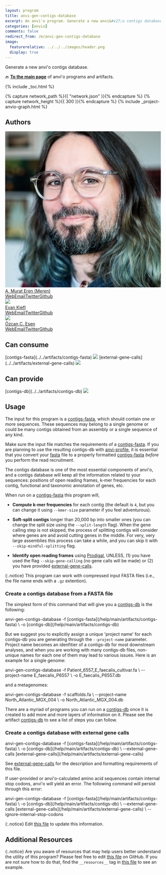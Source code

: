 ```yaml
---
layout: program
title: anvi-gen-contigs-database
excerpt: An anvi'o program. Generate a new anvi&#x27;o contigs database.
categories: [anvio]
comments: false
redirect_from: /m/anvi-gen-contigs-database
image:
  featurerelative: ../../../images/header.png
  display: true
---
```


Generate a new anvi&#x27;o contigs database.

🔙 **[To the main page](../../)** of anvi'o programs and artifacts.


{% include _toc.html %}
<div id="svg" class="subnetwork"></div>
{% capture network_path %}{{ "network.json" }}{% endcapture %}
{% capture network_height %}{{ 300 }}{% endcapture %}
{% include _project-anvio-graph.html %}


## Authors

<div class="anvio-person"><div class="anvio-person-info"><div class="anvio-person-photo"><img class="anvio-person-photo-img" src="../../images/authors/meren.jpg" /></div><div class="anvio-person-info-box"><a href="/people/meren" target="_blank"><span class="anvio-person-name">A. Murat Eren (Meren)</span></a><div class="anvio-person-social-box"><a href="http://merenlab.org" class="person-social" target="_blank"><i class="fa fa-fw fa-home"></i>Web</a><a href="mailto:a.murat.eren@gmail.com" class="person-social" target="_blank"><i class="fa fa-fw fa-envelope-square"></i>Email</a><a href="http://twitter.com/merenbey" class="person-social" target="_blank"><i class="fa fa-fw fa-twitter-square"></i>Twitter</a><a href="http://github.com/meren" class="person-social" target="_blank"><i class="fa fa-fw fa-github"></i>Github</a></div></div></div></div>

<div class="anvio-person"><div class="anvio-person-info"><div class="anvio-person-photo"><img class="anvio-person-photo-img" src="../../images/authors/ekiefl.jpg" /></div><div class="anvio-person-info-box"><a href="/people/ekiefl" target="_blank"><span class="anvio-person-name">Evan Kiefl</span></a><div class="anvio-person-social-box"><a href="http://ekiefl.github.io" class="person-social" target="_blank"><i class="fa fa-fw fa-home"></i>Web</a><a href="mailto:kiefl.evan@gmail.com" class="person-social" target="_blank"><i class="fa fa-fw fa-envelope-square"></i>Email</a><a href="http://twitter.com/evankiefl" class="person-social" target="_blank"><i class="fa fa-fw fa-twitter-square"></i>Twitter</a><a href="http://github.com/ekiefl" class="person-social" target="_blank"><i class="fa fa-fw fa-github"></i>Github</a></div></div></div></div>

<div class="anvio-person"><div class="anvio-person-info"><div class="anvio-person-photo"><img class="anvio-person-photo-img" src="../../images/authors/ozcan.jpg" /></div><div class="anvio-person-info-box"><a href="/people/ozcan" target="_blank"><span class="anvio-person-name">Özcan C. Esen</span></a><div class="anvio-person-social-box"><a href="http://blog.ozcanesen.com/" class="person-social" target="_blank"><i class="fa fa-fw fa-home"></i>Web</a><a href="mailto:ozcanesen@gmail.com" class="person-social" target="_blank"><i class="fa fa-fw fa-envelope-square"></i>Email</a><a href="http://twitter.com/ozcanesen" class="person-social" target="_blank"><i class="fa fa-fw fa-twitter-square"></i>Twitter</a><a href="http://github.com/ozcan" class="person-social" target="_blank"><i class="fa fa-fw fa-github"></i>Github</a></div></div></div></div>



## Can consume


<p style="text-align: left" markdown="1"><span class="artifact-r">[contigs-fasta](../../artifacts/contigs-fasta) <img src="../../images/icons/FASTA.png" class="artifact-icon-mini" /></span> <span class="artifact-r">[external-gene-calls](../../artifacts/external-gene-calls) <img src="../../images/icons/TXT.png" class="artifact-icon-mini" /></span></p>


## Can provide


<p style="text-align: left" markdown="1"><span class="artifact-p">[contigs-db](../../artifacts/contigs-db) <img src="../../images/icons/DB.png" class="artifact-icon-mini" /></span></p>


## Usage


The input for this program is a <span class="artifact-n">[contigs-fasta](/help/main/artifacts/contigs-fasta)</span>, which should contain one or more sequences. These sequences may belong to a single genome or could be many contigs obtained from an assembly or a single sequence of any kind.

Make sure the input file matches the requirements of a <span class="artifact-n">[contigs-fasta](/help/main/artifacts/contigs-fasta)</span>. If you are planning to use the resulting contigs-db with <span class="artifact-p">[anvi-profile](/help/main/programs/anvi-profile)</span>, it is essential that you convert your <span class="artifact-n">[fasta](/help/main/artifacts/fasta)</span> file to a properly formatted <span class="artifact-n">[contigs-fasta](/help/main/artifacts/contigs-fasta)</span> *before* you perform the read recruitment.

The contigs database is one of the most essential components of anvi'o, and a contigs database will keep all the information related to your sequences: positions of open reading frames, k-mer frequencies for each contig, functional and taxonomic annotation of genes, etc. 

When run on a <span class="artifact-n">[contigs-fasta](/help/main/artifacts/contigs-fasta)</span> this program will,

* **Compute k-mer frequencies** for each contig (the default is `4`, but you can change it using `--kmer-size` parameter if you feel adventurous).

* **Soft-split contigs** longer than 20,000 bp into smaller ones (you can change the split size using the `--split-length` flag). When the gene calling step is not skipped, the process of splitting contigs will consider where genes are and avoid cutting genes in the middle. For very, very large assemblies this process can take a while, and you can skip it with `--skip-mindful-splitting` flag.

* **Identify open reading frames** using [Prodigal](http://prodigal.ornl.gov/), UNLESS, (1) you have used the flag `--skip-gene-calling` (no gene calls will be made) or (2) you have provided <span class="artifact-n">[external-gene-calls](/help/main/artifacts/external-gene-calls)</span>.

{:.notice}
This program can work with compressed input FASTA files (i.e., the file name ends with a `.gz` extention).

### Create a contigs database from a FASTA file

The simplest form of this command that will give you a <span class="artifact-n">[contigs-db](/help/main/artifacts/contigs-db)</span> is the following:

<div class="codeblock" markdown="1">
anvi&#45;gen&#45;contigs&#45;database &#45;f <span class="artifact&#45;n">[contigs&#45;fasta](/help/main/artifacts/contigs&#45;fasta)</span> \
                          &#45;o <span class="artifact&#45;n">[contigs&#45;db](/help/main/artifacts/contigs&#45;db)</span>
</div>

But we suggest you to explicitly assign a unique 'project name' for each contigs-db you are generating through the `--project-name` parameter. Project name becomes an idenfitier of a contigs-db for most downstream analyses, and when you are working with many contigs-db files, non-unique names for each one of them may lead to various issues. Here is an example for a single genome:

<div class="codeblock" markdown="1">
anvi&#45;gen&#45;contigs&#45;database &#45;f Patient_6557_E_faecalis_cultivar.fa \
                          &#45;&#45;project&#45;name E_faecalis_P6557 \
                          &#45;o E_faecalis_P6557.db
</div>

and a metagenomes:

<div class="codeblock" markdown="1">
anvi&#45;gen&#45;contigs&#45;database &#45;f scaffolds.fa \
                          &#45;&#45;project&#45;name North_Atlantic_MGX_004 \
                          &#45;o North_Atlantic_MGX_004.db
</div>

There are a myriad of programs you can run on a <span class="artifact-n">[contigs-db](/help/main/artifacts/contigs-db)</span> once it is created to add more and more layers of information on it. Please see the artifact <span class="artifact-n">[contigs-db](/help/main/artifacts/contigs-db)</span> to see a list of steps you can follow.

### Create a contigs database with external gene calls

<div class="codeblock" markdown="1">
anvi&#45;gen&#45;contigs&#45;database &#45;f <span class="artifact&#45;n">[contigs&#45;fasta](/help/main/artifacts/contigs&#45;fasta)</span> \
                          &#45;o <span class="artifact&#45;n">[contigs&#45;db](/help/main/artifacts/contigs&#45;db)</span> \
                          &#45;&#45;external&#45;gene&#45;calls <span class="artifact&#45;n">[external&#45;gene&#45;calls](/help/main/artifacts/external&#45;gene&#45;calls)</span>
</div>

See <span class="artifact-n">[external-gene-calls](/help/main/artifacts/external-gene-calls)</span> for the description and formatting requirements of this file.

If user-provided or anvi'o-calculated amino acid sequences contain internal stop codons, anvi'o will yield an error. The following command will persist through this error:

<div class="codeblock" markdown="1">
anvi&#45;gen&#45;contigs&#45;database &#45;f <span class="artifact&#45;n">[contigs&#45;fasta](/help/main/artifacts/contigs&#45;fasta)</span> \
                          &#45;o <span class="artifact&#45;n">[contigs&#45;db](/help/main/artifacts/contigs&#45;db)</span> \
                          &#45;&#45;external&#45;gene&#45;calls <span class="artifact&#45;n">[external&#45;gene&#45;calls](/help/main/artifacts/external&#45;gene&#45;calls)</span> \
                          &#45;&#45;ignore&#45;internal&#45;stop&#45;codons
</div>


{:.notice}
Edit [this file](https://github.com/merenlab/anvio/tree/master/anvio/docs/programs/anvi-gen-contigs-database.md) to update this information.


## Additional Resources



{:.notice}
Are you aware of resources that may help users better understand the utility of this program? Please feel free to edit [this file](https://github.com/merenlab/anvio/tree/master/bin/anvi-gen-contigs-database) on GitHub. If you are not sure how to do that, find the `__resources__` tag in [this file](https://github.com/merenlab/anvio/blob/master/bin/anvi-interactive) to see an example.
